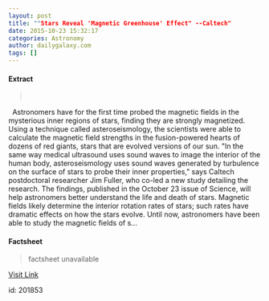 ```yaml
---
layout: post
title: ""Stars Reveal 'Magnetic Greenhouse' Effect" --Caltech"
date: 2015-10-23 15:32:17
categories: Astronomy
author: dailygalaxy.com
tags: []
---
```



#### Extract
>       Astronomers have for the first time probed the magnetic fields in the mysterious inner regions of stars, finding they are strongly magnetized. Using a technique called asteroseismology, the scientists were able to calculate the magnetic field strengths in the fusion-powered hearts of dozens of red giants, stars that are evolved versions of our sun. "In the same way medical ultrasound uses sound waves to image the interior of the human body, asteroseismology uses sound waves generated by turbulence on the surface of stars to probe their inner properties," says Caltech postdoctoral researcher Jim Fuller, who co-led a new study detailing the research. The findings, published in the October 23 issue of Science, will help astronomers better understand the life and death of stars. Magnetic fields likely determine the interior rotation rates of stars; such rates have dramatic effects on how the stars evolve. Until now, astronomers have been able to study the magnetic fields of s...

#### Factsheet
>factsheet unavailable

[Visit Link](http://www.dailygalaxy.com/my_weblog/2015/10/stars-reveal-magnetic-greenhouse-effect-caltech.html)

id:  201853
